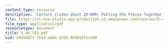 ```yaml
---
content_type: resource
description: 'Lecture slides about 2D-NMR: Putting The Pieces Together.'
file: https://ol-ocw-studio-app-production.s3.amazonaws.com/courses/5-46-organic-structure-determination-spring-2007/56dad473f6adab64d3164b5659fec499_5_46_l03.pdf
file_type: application/pdf
resourcetype: Document
title: 5_46_l03.pdf
uid: 56dad473-f6ad-ab64-d316-4b5659fec499
---
```


